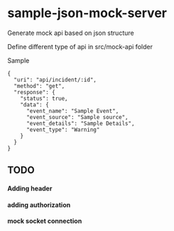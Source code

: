 # sample-json-mock-server

Generate mock api based on json structure

Define different type of api in src/mock-api folder

Sample

```
{
  "uri": "api/incident/:id",
  "method": "get",
  "response": {
    "status": true,
    "data": {
      "event_name": "Sample Event",
      "event_source": "Sample source",
      "event_details": "Sample Details",
      "event_type": "Warning"
    }
  }
}
```

## TODO

#### Adding header

#### adding authorization

#### mock socket connection
